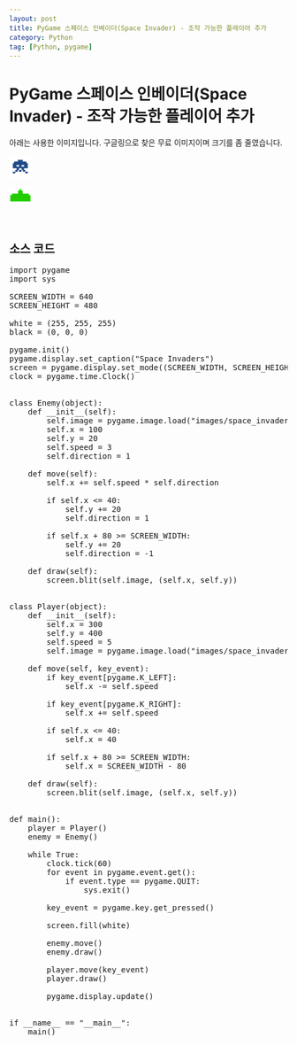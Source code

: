 ```yaml
---
layout: post
title: PyGame 스페이스 인베이더(Space Invader) - 조작 가능한 플레이어 추가
category: Python
tag: [Python, pygame]
---
```

# PyGame 스페이스 인베이더(Space Invader) - 조작 가능한 플레이어 추가

아래는 사용한 이미지입니다. 구글링으로 찾은 무료 이미지이며 크기를 좀 줄였습니다.

![image](/assets/python/space_invader_enemy.png)

![image](/assets/python/space_invader_player.png)

<br>

## 소스 코드

<pre class="prettyprint">
import pygame
import sys

SCREEN_WIDTH = 640
SCREEN_HEIGHT = 480

white = (255, 255, 255)
black = (0, 0, 0)

pygame.init()
pygame.display.set_caption("Space Invaders")
screen = pygame.display.set_mode((SCREEN_WIDTH, SCREEN_HEIGHT))
clock = pygame.time.Clock()


class Enemy(object):
    def __init__(self):
        self.image = pygame.image.load("images/space_invader_enemy.png").convert_alpha()
        self.x = 100
        self.y = 20
        self.speed = 3
        self.direction = 1

    def move(self):
        self.x += self.speed * self.direction

        if self.x <= 40:
            self.y += 20
            self.direction = 1

        if self.x + 80 >= SCREEN_WIDTH:
            self.y += 20
            self.direction = -1

    def draw(self):
        screen.blit(self.image, (self.x, self.y))


class Player(object):
    def __init__(self):
        self.x = 300
        self.y = 400
        self.speed = 5
        self.image = pygame.image.load("images/space_invader_player.png").convert_alpha()

    def move(self, key_event):
        if key_event[pygame.K_LEFT]:
            self.x -= self.speed

        if key_event[pygame.K_RIGHT]:
            self.x += self.speed

        if self.x <= 40:
            self.x = 40

        if self.x + 80 >= SCREEN_WIDTH:
            self.x = SCREEN_WIDTH - 80

    def draw(self):
        screen.blit(self.image, (self.x, self.y))


def main():
    player = Player()
    enemy = Enemy()

    while True:
        clock.tick(60)
        for event in pygame.event.get():
            if event.type == pygame.QUIT:
                sys.exit()

        key_event = pygame.key.get_pressed()

        screen.fill(white)

        enemy.move()
        enemy.draw()

        player.move(key_event)
        player.draw()

        pygame.display.update()


if __name__ == "__main__":
    main()
</pre>